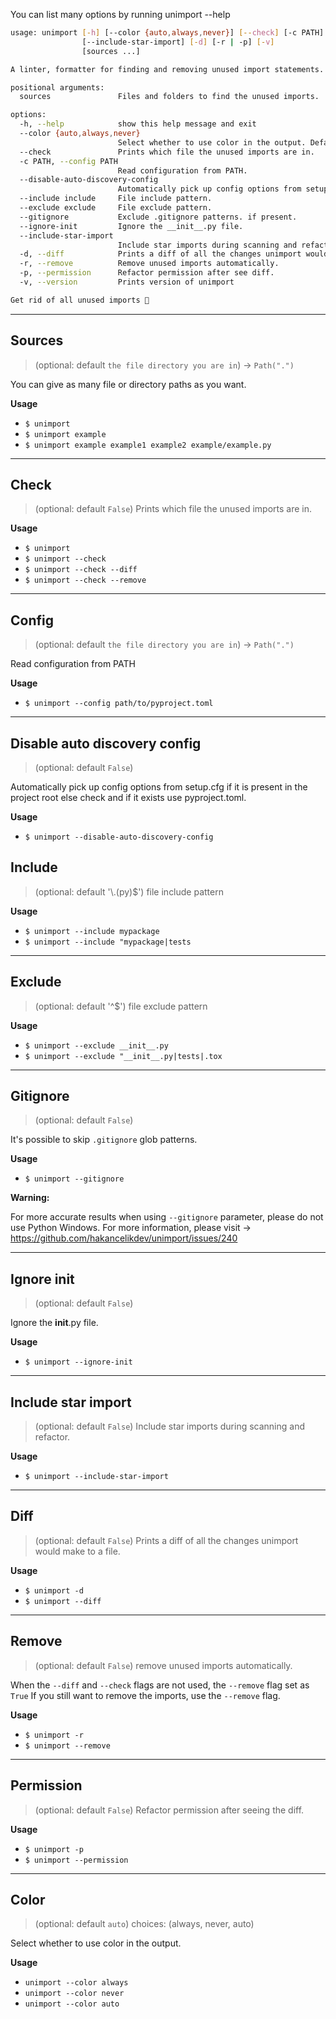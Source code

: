 You can list many options by running unimport --help

```bash
usage: unimport [-h] [--color {auto,always,never}] [--check] [-c PATH] [--disable-auto-discovery-config] [--include include] [--exclude exclude] [--gitignore] [--ignore-init]
                [--include-star-import] [-d] [-r | -p] [-v]
                [sources ...]

A linter, formatter for finding and removing unused import statements.

positional arguments:
  sources               Files and folders to find the unused imports.

options:
  -h, --help            show this help message and exit
  --color {auto,always,never}
                        Select whether to use color in the output. Defaults to `auto`.
  --check               Prints which file the unused imports are in.
  -c PATH, --config PATH
                        Read configuration from PATH.
  --disable-auto-discovery-config
                        Automatically pick up config options from setup.cfg if it is present in the project root else check and if it exists use pyproject.toml.
  --include include     File include pattern.
  --exclude exclude     File exclude pattern.
  --gitignore           Exclude .gitignore patterns. if present.
  --ignore-init         Ignore the __init__.py file.
  --include-star-import
                        Include star imports during scanning and refactor.
  -d, --diff            Prints a diff of all the changes unimport would make to a file.
  -r, --remove          Remove unused imports automatically.
  -p, --permission      Refactor permission after see diff.
  -v, --version         Prints version of unimport

Get rid of all unused imports 🥳
```

---

## Sources

> (optional: default `the file directory you are in`) -> `Path(".")`

You can give as many file or directory paths as you want.

**Usage**

- `$ unimport`
- `$ unimport example`
- `$ unimport example example1 example2 example/example.py`

---

## Check

> (optional: default `False`) Prints which file the unused imports are in.

**Usage**

- `$ unimport`
- `$ unimport --check`
- `$ unimport --check --diff`
- `$ unimport --check --remove`

---

## Config

> (optional: default `the file directory you are in`) -> `Path(".")`

Read configuration from PATH

**Usage**

- `$ unimport --config path/to/pyproject.toml`

---

## Disable auto discovery config

> (optional: default `False`)

Automatically pick up config options from setup.cfg if it is present in the project root
else check and if it exists use pyproject.toml.

**Usage**

- `$ unimport --disable-auto-discovery-config`

## Include

> (optional: default '\\.(py)$') file include pattern

**Usage**

- `$ unimport --include mypackage`
- `$ unimport --include "mypackage|tests`

---

## Exclude

> (optional: default '^$') file exclude pattern

**Usage**

- `$ unimport --exclude __init__.py`
- `$ unimport --exclude "__init__.py|tests|.tox`

---

## Gitignore

> (optional: default `False`)

It's possible to skip `.gitignore` glob patterns.

**Usage**

- `$ unimport --gitignore`

**Warning:**

For more accurate results when using `--gitignore` parameter, please do not use Python
Windows. For more information, please visit ->
https://github.com/hakancelikdev/unimport/issues/240

---

## Ignore init

> (optional: default `False`)

Ignore the **init**.py file.

**Usage**

- `$ unimport --ignore-init`

---

## Include star import

> (optional: default `False`) Include star imports during scanning and refactor.

**Usage**

- `$ unimport --include-star-import`

---

## Diff

> (optional: default `False`) Prints a diff of all the changes unimport would make to a
> file.

**Usage**

- `$ unimport -d`
- `$ unimport --diff`

---

## Remove

> (optional: default `False`) remove unused imports automatically.

When the `--diff` and `--check` flags are not used, the `--remove` flag set as `True` If
you still want to remove the imports, use the `--remove` flag.

**Usage**

- `$ unimport -r`
- `$ unimport --remove`

---

## Permission

> (optional: default `False`) Refactor permission after seeing the diff.

**Usage**

- `$ unimport -p`
- `$ unimport --permission`

---

## Color

> (optional: default `auto`) choices: (always, never, auto)

Select whether to use color in the output.

**Usage**

- `unimport --color always`
- `unimport --color never`
- `unimport --color auto`
